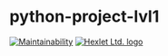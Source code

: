# python-project-lvl1
[![Maintainability](https://api.codeclimate.com/v1/badges/a99a88d28ad37a79dbf6/maintainability)](https://codeclimate.com/github/codeclimate/codeclimate/maintainability)
[![Hexlet Ltd. logo](https://ru.hexlet.io/pages/about?utm_source=github&utm_medium=link&utm_campaign=python-package)](https://github.com/nightdentist/python-project-lvl1/actions/workflows/main/badge.svg)